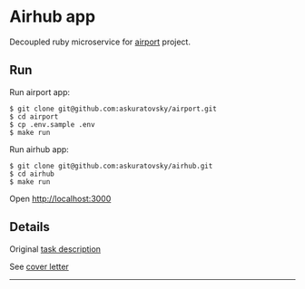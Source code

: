 # Airhub app

Decoupled ruby microservice for [airport][airport] project.

## Run

Run airport app:
```shell
$ git clone git@github.com:askuratovsky/airport.git
$ cd airport
$ cp .env.sample .env
$ make run
```

Run airhub app:
```shell
$ git clone git@github.com:askuratovsky/airhub.git
$ cd airhub
$ make run
```

Open <http://localhost:3000>

## Details

Original [task description][statementlink]

See [cover letter][cover]

---

[airport]: https://github.com/askuratovsky/airport
[statementlink]: https://github.com/askuratovsky/airport/blob/master/docs/ror_test.pdf
[cover]: https://github.com/askuratovsky/airport/blob/master/docs/cover.md
